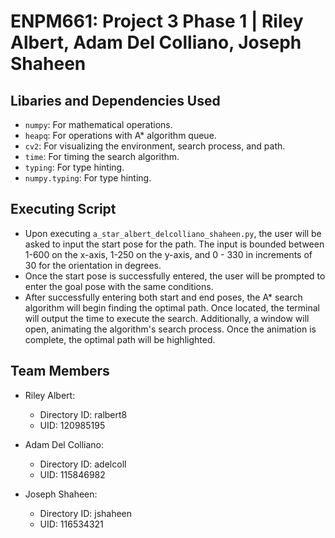 # ENPM661: Project 3 Phase 1 | Riley Albert, Adam Del Colliano, Joseph Shaheen

## Libaries and Dependencies Used
- `numpy`: For mathematical operations.
- `heapq`: For operations with A* algorithm queue.
- `cv2`: For visualizing the environment, search process, and path.
- `time`: For timing the search algorithm.
- `typing`: For type hinting.
- `numpy.typing`: For type hinting.

## Executing Script
- Upon executing `a_star_albert_delcolliano_shaheen.py`, the user will be asked to input the start pose for the path. The input is bounded between 1-600 on the x-axis, 1-250 on the y-axis, and 0 - 330 in increments of 30 for the orientation in degrees.
- Once the start pose is successfully entered, the user will be prompted to enter the goal pose with the same conditions.
- After successfully entering both start and end poses, the A* search algorithm will begin finding the optimal path. Once located, the terminal will output the time to execute the search. Additionally, a window will open, animating the algorithm's search process. Once the animation is complete, the optimal path will be highlighted.

## Team Members
- Riley Albert:
    - Directory ID: ralbert8
    - UID: 120985195

- Adam Del Colliano:
    - Directory ID: adelcoll
    - UID: 115846982

- Joseph Shaheen:
    - Directory ID: jshaheen
    - UID: 116534321